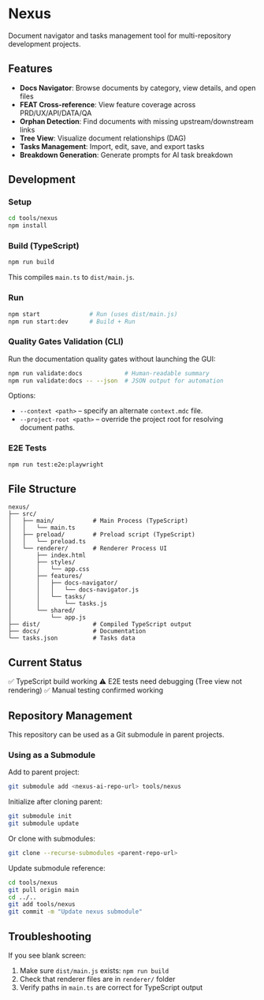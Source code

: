 # Nexus

Document navigator and tasks management tool for multi-repository development projects.

## Features

- **Docs Navigator**: Browse documents by category, view details, and open files
- **FEAT Cross-reference**: View feature coverage across PRD/UX/API/DATA/QA
- **Orphan Detection**: Find documents with missing upstream/downstream links
- **Tree View**: Visualize document relationships (DAG)
- **Tasks Management**: Import, edit, save, and export tasks
- **Breakdown Generation**: Generate prompts for AI task breakdown

## Development

### Setup

```bash
cd tools/nexus
npm install
```

### Build (TypeScript)

```bash
npm run build
```

This compiles `main.ts` to `dist/main.js`.

### Run

```bash
npm start              # Run (uses dist/main.js)
npm run start:dev      # Build + Run
```

### Quality Gates Validation (CLI)

Run the documentation quality gates without launching the GUI:

```bash
npm run validate:docs            # Human-readable summary
npm run validate:docs -- --json  # JSON output for automation
```

Options:

- `--context <path>` – specify an alternate `context.mdc` file.
- `--project-root <path>` – override the project root for resolving document paths.

### E2E Tests

```bash
npm run test:e2e:playwright
```

## File Structure

```
nexus/
├── src/
│   ├── main/           # Main Process (TypeScript)
│   │   └── main.ts
│   ├── preload/        # Preload script (TypeScript)
│   │   └── preload.ts
│   └── renderer/       # Renderer Process UI
│       ├── index.html
│       ├── styles/
│       │   └── app.css
│       ├── features/
│       │   ├── docs-navigator/
│       │   │   └── docs-navigator.js
│       │   └── tasks/
│       │       └── tasks.js
│       └── shared/
│           └── app.js
├── dist/               # Compiled TypeScript output
├── docs/               # Documentation
└── tasks.json          # Tasks data
```

## Current Status

✅ TypeScript build working
⚠️ E2E tests need debugging (Tree view not rendering)
✅ Manual testing confirmed working

## Repository Management

This repository can be used as a Git submodule in parent projects.

### Using as a Submodule

Add to parent project:
```bash
git submodule add <nexus-ai-repo-url> tools/nexus
```

Initialize after cloning parent:
```bash
git submodule init
git submodule update
```

Or clone with submodules:
```bash
git clone --recurse-submodules <parent-repo-url>
```

Update submodule reference:
```bash
cd tools/nexus
git pull origin main
cd ../..
git add tools/nexus
git commit -m "Update nexus submodule"
```

## Troubleshooting

If you see blank screen:
1. Make sure `dist/main.js` exists: `npm run build`
2. Check that renderer files are in `renderer/` folder
3. Verify paths in `main.ts` are correct for TypeScript output

